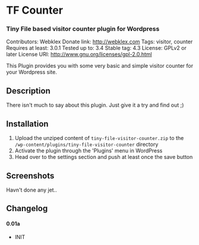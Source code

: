 # TF Counter
### Tiny File based visitor counter plugin for Wordpress
Contributors: Webklex
Donate link: http://webklex.com
Tags: visitor, counter
Requires at least: 3.0.1
Tested up to: 3.4
Stable tag: 4.3
License: GPLv2 or later
License URI: http://www.gnu.org/licenses/gpl-2.0.html

This Plugin provides you with some very basic and simple visitor counter for your Wordpress site.

## Description

There isn't much to say about this plugin. Just give it a try and find out ;)

## Installation

1. Upload the unziped content of `tiny-file-visitor-counter.zip` to the `/wp-content/plugins/tiny-file-visitor-counter` directory
2. Activate the plugin through the 'Plugins' menu in WordPress
3. Head over to the settings section and push at least once the save button


## Screenshots

Havn't done any jet..

## Changelog

#### 0.01a
* INIT
